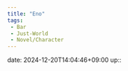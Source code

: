 ```yaml
---
title: "Eno"
tags:
 - Bar
 - Just-World
 - Novel/Character
---
```


date: 2024-12-20T14:04:46+09:00
up::



